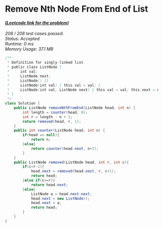 # **Remove Nth Node From End of List**

#### [_(Leetcode link for the problem)_](https://leetcode.com/problems/remove-nth-node-from-end-of-list/)

_208 / 208 test cases passed.  
Status: Accepted  
Runtime: 0 ms  
Memory Usage: 37.1 MB_

```java
/**
 * Definition for singly-linked list.
 * public class ListNode {
 *     int val;
 *     ListNode next;
 *     ListNode() {}
 *     ListNode(int val) { this.val = val; }
 *     ListNode(int val, ListNode next) { this.val = val; this.next = next; }
 * }
 */
class Solution {
    public ListNode removeNthFromEnd(ListNode head, int n) {
        int length = counter(head, 0);
        int r = length - n + 1;
        return removed(head, r, 1);
    }
    public int counter(ListNode head, int n) {
        if(head == null){
            return n;
        }else{
            return counter(head.next, n+1);
        }
    }
    public ListNode removed(ListNode head, int r, int c){
        if(c<r-1){
            head.next = removed(head.next, r, c+1);
            return head;
        }else if(c==r){
            return head.next;
        }else{
            ListNode a = head.next.next;
            head.next = new ListNode();
            head.next = a;
            return head;
        }
    }
}
```
